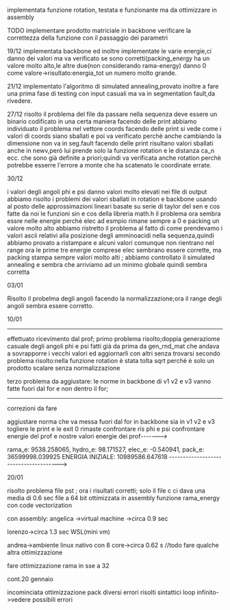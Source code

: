 implementata funzione rotation, testata e funzionante ma da ottimizzare in assembly

TODO
implementare prodotto matriciale in backbone
verificare la correttezza della funzione con il passaggio dei parametri


19/12
implementata backbone ed inoltre implementate le varie energie,ci danno dei valori ma va verificato se sono corretti(packing_energy ha un valore molto alto,le altre due(non considerando rama-energy) danno 0 come valore->risultato:energia_tot un numero molto grande.

21/12
implementato l'algoritmo di simulated annealing,provato inoltre a fare una prima fase di testing con input casuali ma va in segmentation fault,da rivedere.


27/12
risolto il problema del file da passare nella sequenza
deve essere un binario codificato in una certa maniera
facendo delle print abbiamo individuato il problema nel vettore coords
facendo delle print si vede come i valori di coords siano sballati e poi va verificato perchè anche cambiando la dimensione non va in seg.fault
facendo delle print risultano valori sballati anche in newv,però lui prende solo la funzione rotation e le distanza ca_n ecc. che sono già definite a priori;quindi va verificata anche rotation perchè potrebbe esserre l'errore a monte che ha scatenato le  coordinate errate.


30/12

i valori degli angoli phi e psi danno valori molto elevati nei file di output
abbiamo risolto i problemi dei valori sballati in rotation e backbone usando al posto delle approssimazioni lineari 
basate su serie di taylor del sen e cos fatte da noi le funzioni sin e cos della libreria math.h
il problema ora sembra essre nelle energie perchè elec ad esmpio rimane sempre a 0
e packing un valore molto alto 
abbiamo ristretto il problema al fatto di come prendevamo i valori ascii relativi alla posizione degli amminoacidi nella sequenza,quindi abbiamo provato a ristampare e alcuni valori comunque non rientrano nel range 
ora le prime tre energie comprese elec sembrano essere corrette, ma packing stampa sempre valori molto alti ;
abbiamo controllato il simulated annealing e sembra che arriviamo ad un minimo globale quindi sembra corretta


03/01



Risolto il probelma degli angoli facendo la normalizzazione;ora il range degli angoli sembra essere corretto.



10/01
  *********************************************************************************************************************************************************************
effettuato ricevimento dal prof;
primo problema risolto;doppia generaziome casuale degli angoli phi e psi fatti già da prima da gen_rnd_mat che andava a sovrapporre i vecchi valori ed aggiornarli con altri senza trovarsi
secondo problema risolto:nella funzione rotation è stata tolta sqrt perchè è solo un prodotto scalare senza normalizzazione


terzo problema da aggiustare:
le norme in backbone di v1 v2 e v3 vanno fatte fuori dal for e non dentro il for;

**********************************************************************************************************************************************************************
correzioni da fare

aggiustare norma che va messa fuori dal for in backbone sia in v1 v2 e v3
togliere le print e le exit 0 rimaste
confrontare ris phi e psi
confrontare energie del prof e nostre
valori energie dei prof------->

rama_e: 9538.258065, hydro_e: 98.171527, elec_e: -0.540941, pack_e: 36599998.039925
ENERGIA INIZIALE: 10989586.647618
-------------------------------------->



20/01

risolto problema file pst ; ora i risultati corretti;
solo il file c ci dava una media di 0.6 sec
file a 64 bit
ottimizzata in assembly funzione rama_energy con code vectorization

con assembly:
angelica ->virtual machine ->circa 0.9 sec

lorenzo->circa 1.3 sec WSL(mini vm)

andrea->ambiente linux nativo con 8 core->circa 0.62 s 
//todo
fare qualche altra ottimizzazione

fare ottimizzazione rama in sse a 32

cont.20 gennaio

incominciata ottimizzazione pack
diversi errori risolti sintattici
loop infinito->vedere possibili errori

